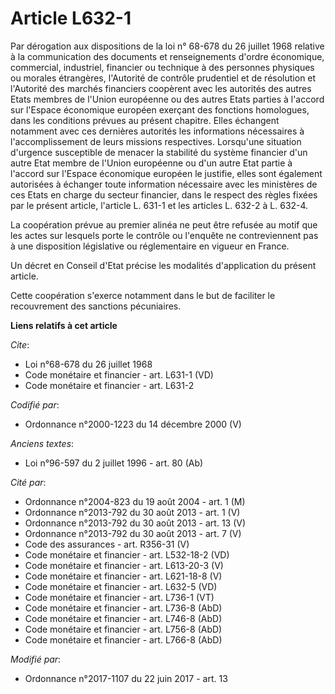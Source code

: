 # Article L632-1

Par dérogation aux dispositions de la loi n° 68-678 du 26 juillet 1968 relative à la communication des documents et
renseignements d'ordre économique, commercial, industriel, financier ou technique à des personnes physiques ou morales
étrangères, l'Autorité de contrôle prudentiel et de résolution et l'Autorité des marchés financiers coopèrent avec les
autorités des autres Etats membres de l'Union européenne ou des autres Etats parties à l'accord sur l'Espace économique
européen exerçant des fonctions homologues, dans les conditions prévues au présent chapitre. Elles échangent notamment avec
ces dernières autorités les informations nécessaires à l'accomplissement de leurs missions respectives. Lorsqu'une situation
d'urgence susceptible de menacer la stabilité du système financier d'un autre Etat membre de l'Union européenne ou d'un autre
Etat partie à l'accord sur l'Espace économique européen le justifie, elles sont également autorisées à échanger toute
information nécessaire avec les ministères de ces Etats en charge du secteur financier, dans le respect des règles fixées par
le présent article, l'article L. 631-1 et les articles L. 632-2 à L. 632-4.

La coopération prévue au premier alinéa ne peut être refusée au motif que les actes sur lesquels porte le contrôle ou
l'enquête ne contreviennent pas à une disposition législative ou réglementaire en vigueur en France.

Un décret en Conseil d'Etat précise les modalités d'application du présent article.

Cette coopération s'exerce notamment dans le but de faciliter le recouvrement des sanctions pécuniaires.

**Liens relatifs à cet article**

_Cite_:

  - Loi n°68-678 du 26 juillet 1968
  - Code monétaire et financier - art. L631-1 (VD)
  - Code monétaire et financier - art. L631-2

_Codifié par_:

  - Ordonnance n°2000-1223 du 14 décembre 2000 (V)

_Anciens textes_:

  - Loi n°96-597 du 2 juillet 1996 - art. 80 (Ab)

_Cité par_:

  - Ordonnance n°2004-823 du 19 août 2004 - art. 1 (M)
  - Ordonnance n°2013-792 du 30 août 2013 - art. 1 (V)
  - Ordonnance n°2013-792 du 30 août 2013 - art. 13 (V)
  - Ordonnance n°2013-792 du 30 août 2013 - art. 7 (V)
  - Code des assurances - art. R356-31 (V)
  - Code monétaire et financier - art. L532-18-2 (VD)
  - Code monétaire et financier - art. L613-20-3 (V)
  - Code monétaire et financier - art. L621-18-8 (V)
  - Code monétaire et financier - art. L632-5 (VD)
  - Code monétaire et financier - art. L736-1 (VT)
  - Code monétaire et financier - art. L736-8 (AbD)
  - Code monétaire et financier - art. L746-8 (AbD)
  - Code monétaire et financier - art. L756-8 (AbD)
  - Code monétaire et financier - art. L766-8 (AbD)

_Modifié par_:

  - Ordonnance n°2017-1107 du 22 juin 2017 - art. 13
